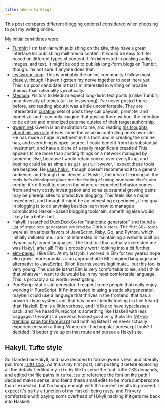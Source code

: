 ```yaml
---
title: Where to Blog?
---
```

  
This post compares different blogging options I considered when choosing to put my writing online.

My initial candidates were:   
  
* [Tumblr](https://www.tumblr.com/): I am familiar with publishing on the site, they have a great interface for publishing multimedia content. It would be easy to filter based on different types of content if I'm interested in posting audio, images, and text. It might be odd to publish long-form blogs on Tumblr, though. I'm not sure if anyone does that.
* [lesswrong.com](https://www.lesswrong.com/): This is probably the online community I follow most closely, though I haven't gotten my nerve together to post there yet. This is a poor candidate in that I'm interested in writing on broader themes than rationality specifically.
* [Medium](https://medium.com/): Visitors to Medium expect long-form text posts (unlike Tumblr) on a diversity of topics (unlike lesswrong). I've never posted there before, and reading about it was a little uncomfortable. They are interested in [curating](https://help.medium.com/hc/en-us/sections/360003462873-Distribution) sets of posts they can paywall, promote, and monetize, and I can only imagine that posting there without the intention to be edited and monetized puts me outside of their target authorship.
* [gwern.net](https://www.gwern.net): Gwern is an inspiration to me, and reading [his thoughts about his own site](https://www.gwern.net/About#long-site) drives home the value in controlling one's own site. He has made a huge investment in his tools and in creating the site he has, and everything is open-source. I could benefit from his substantial investment, and have a clone of a really magnificent creation! This appeals to me more than posting things on a network managed by someone else, because I would retain control over everything, and posting could be as simple as `git push`. However, I expect these tools are bespoke. He [uses hakyll](https://www.gwern.net/About#tools), though doesn't recommend it to a general audience, and though I am decent at Haskell, the idea of learning all the tools he's developed gives me the feeling of using someone else's vim config: it's difficult to discern the where unexpected behavior comes from and very costly investigation and some substantial growing pains may be prerequisites to productive blogging. This feels like a major investment, and though it might be an interesting experiment, if my goal in blogging is to do anything besides learn how to manage a complicated Haskell-based blogging toolchain, something else would likely be a better bet.
* [Hakyll](https://github.com/jaspervdj/hakyll): I searched DuckDuckGo for "static site generator," and found [a list](https://www.staticgen.com/) of static site generators ordered by GitHub stars. The first 30+ tools were all in various flavors of JavaScript, Ruby, Go, and Python, which initially deflated me. I am not interested in maintaining a website built on dynamically-typed languages. The first tool that actually interested me was Hakyll, after all! This is probably worth looking into a bit further.
* [elm-pages](https://github.com/dillonkearns/elm-pages): I like Elm. At my last job, I worked in Elm for two years.I hope elm grows more popular as an approachable ML-inspired language and alternative to JavaScript. Dillon Kearns seems legitimate... but this tool is very young. The upside is that Elm is very comfortable to me, and I think that whatever I want to do would be in my most comfortable language. This is probably also worth investigating.
* PureScript static site generator: I respect some people that really enjoy working in PureScript. If I'm interested in using a static site generator, maybe I could use a language that thrives in the frontend, that has a powerful type system, and that has more friendly tooling (so I've heard) than Haskell. Elm is a little verbose, and I'd like to have typeclasses back, and I've heard PureScript is something like Haskell with less baggage. I thought I'd see what looked good on github: the [GitHub trending page for PureScript](https://github.com/trending/purescript) had nothing listed! I've never actually experienced such a thing. Where do I find popular purescript tools? I decided I'd better give up on that route and pursue a Hakyll site.

## Hakyll, Tufte style
So I landed on Hakyll, and have decided to follow gwern's lead and liberally pull from [Tufte CSS](https://edwardtufte.github.io/tufte-css/). As this is my first post, I am posting it before exploring all the details. I edited my `site.hs` file to serve the font Tufte CSS demands, and edited the file paths in `tufte.css` to reference the font on the path I decided makes sense, and found these small edits to be more cumbersome than I expected, but I'm happy enough with the current results to proceed. I expect it's partly a function of my Haskell being rusty, and I'm very comfortable with paying some overhead of Hakyll hacking if it gets me back into Haskell.
